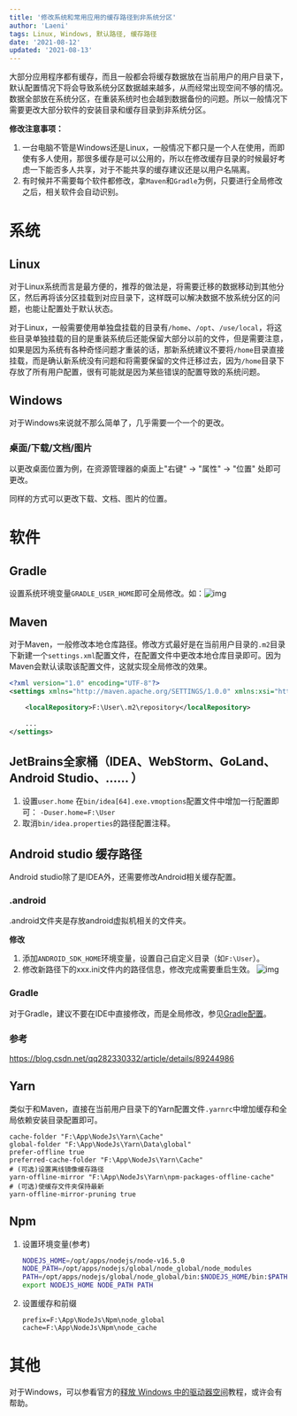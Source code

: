 ```yaml
---
title: '修改系统和常用应用的缓存路径到非系统分区'
author: 'Laeni'
tags: Linux, Windows, 默认路径, 缓存路径
date: '2021-08-12'
updated: '2021-08-13'
---
```


大部分应用程序都有缓存，而且一般都会将缓存数据放在当前用户的用户目录下，默认配置情况下将会导致系统分区数据越来越多，从而经常出现空间不够的情况。数据全部放在系统分区，在重装系统时也会越到数据备份的问题。所以一般情况下需要更改大部分软件的安装目录和缓存目录到非系统分区。

**修改注意事项：**

1. 一台电脑不管是Windows还是Linux，一般情况下都只是一个人在使用，而即使有多人使用，那很多缓存是可以公用的，所以在修改缓存目录的时候最好考虑一下能否多人共享，对于不能共享的缓存建议还是以用户名隔离。
2. 有时候并不需要每个软件都修改，拿`Maven`和`Gradle`为例，只要进行全局修改之后，相关软件会自动识别。

# 系统

## Linux

对于Linux系统而言是最方便的，推荐的做法是，将需要迁移的数据移动到其他分区，然后再将该分区挂载到对应目录下，这样既可以解决数据不放系统分区的问题，也能让配置处于默认状态。

对于Linux，一般需要使用单独盘挂载的目录有`/home`、`/opt`、`/use/local`，将这些目录单独挂载的目的是重装系统后还能保留大部分以前的文件，但是需要注意，如果是因为系统有各种奇怪问题才重装的话，那新系统建议不要将`/home`目录直接挂载，而是确认新系统没有问题和将需要保留的文件迁移过去，因为`/home`目录下存放了所有用户配置，很有可能就是因为某些错误的配置导致的系统问题。

## Windows

对于Windows来说就不那么简单了，几乎需要一个一个的更改。

### 桌面/下载/文档/图片

以更改桌面位置为例，在资源管理器的桌面上"右键" -> "属性"  -> "位置" 处即可更改。

同样的方式可以更改下载、文档、图片的位置。

# 软件

## Gradle

设置系统环境变量`GRADLE_USER_HOME`即可全局修改。如：![img](https://pictures-1252266447.cos.ap-chengdu.myqcloud.com/blog/note/sys/modify-default-path/1.png)

## Maven

对于Maven，一般修改本地仓库路径。修改方式最好是在当前用户目录的`.m2`目录下新建一个`settings.xml`配置文件，在配置文件中更改本地仓库目录即可。因为Maven会默认读取该配置文件，这就实现全局修改的效果。

```xml
<?xml version="1.0" encoding="UTF-8"?>
<settings xmlns="http://maven.apache.org/SETTINGS/1.0.0" xmlns:xsi="http://www.w3.org/2001/XMLSchema-instance" xsi:schemaLocation="http://maven.apache.org/SETTINGS/1.0.0 http://maven.apache.org/xsd/settings-1.0.0.xsd">

    <localRepository>F:\User\.m2\repository</localRepository>

    ...
</settings>
```

## JetBrains全家桶（IDEA、WebStorm、GoLand、Android Studio、...... ）

1. 设置`user.home`
   在`bin/idea[64].exe.vmoptions`配置文件中增加一行配置即可：
   `-Duser.home=F:\User`
2. 取消`bin/idea.properties`的路径配置注释。

## Android studio 缓存路径

Android studio除了是IDEA外，还需要修改Android相关缓存配置。

### .android

.android文件夹是存放android虚拟机相关的文件夹。

**修改**

1. 添加`ANDROID_SDK_HOME`环境变量，设置自己自定义目录（如`F:\User`）。
2. 修改新路径下的xxx.ini文件内的路径信息，修改完成需要重启生效。
    ![img](https://pictures-1252266447.cos.ap-chengdu.myqcloud.com/blog/note/sys/modify-default-path/2.jpg)

### Gradle

对于Gradle，建议不要在IDE中直接修改，而是全局修改，参见[Gradle配置](#Gradle)。

### 参考

<https://blog.csdn.net/qq282330332/article/details/89244986>

## Yarn

类似于和Maven，直接在当前用户目录下的Yarn配置文件`.yarnrc`中增加缓存和全局依赖安装目录配置即可。

```
cache-folder "F:\App\NodeJs\Yarn\Cache"
global-folder "F:\App\NodeJs\Yarn\Data\global"
prefer-offline true
preferred-cache-folder "F:\App\NodeJs\Yarn\Cache"
# (可选)设置离线镜像缓存路径
yarn-offline-mirror "F:\App\NodeJs\Yarn\npm-packages-offline-cache"
# (可选)使缓存文件夹保持最新
yarn-offline-mirror-pruning true
```

## Npm

1. 设置环境变量(参考)

   ```bash
   NODEJS_HOME=/opt/apps/nodejs/node-v16.5.0
   NODE_PATH=/opt/apps/nodejs/global/node_global/node_modules
   PATH=/opt/apps/nodejs/global/node_global/bin:$NODEJS_HOME/bin:$PATH
   export NODEJS_HOME NODE_PATH PATH
   ```

2. 设置缓存和前缀

   ```
   prefix=F:\App\NodeJs\Npm\node_global
   cache=F:\App\NodeJs\Npm\node_cache
   ```


# 其他

对于Windows，可以参看官方的[释放 Windows 中的驱动器空间](https://support.microsoft.com/zh-cn/windows/%E9%87%8A%E6%94%BE-windows-%E4%B8%AD%E7%9A%84%E9%A9%B1%E5%8A%A8%E5%99%A8%E7%A9%BA%E9%97%B4-85529ccb-c365-490d-b548-831022bc9b32)教程，或许会有帮助。

